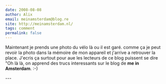 ```yaml
---
date: 2008-08-08
author: Alix
email: meinamsterdam@blog.re
site: http://meinamsterdam.nl/
tags: comment
permalink: false
---
```


<p>
Maintenant je prends une photo du vélo là ou il est garé. comme ça je peut revoir la photo dans la mémoire de mon appareil et j'arrive a retrouver la place. J'ecris ça surtout pour aue les lecteurs de ce blog puissent se dire "Oh là là, on apprend des trucs interessants sur le blog de <b>me in Amsterdam</b>. :-)
</p>
---